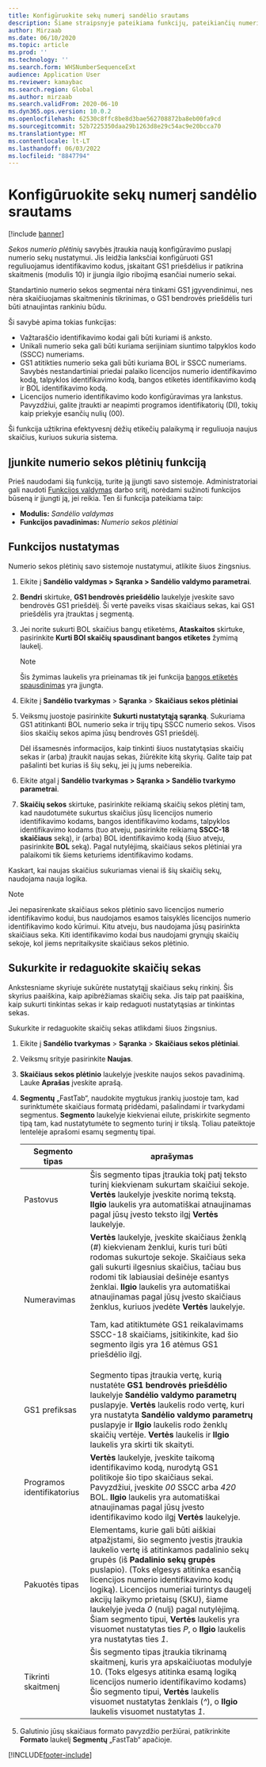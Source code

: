 ```yaml
---
title: Konfigūruokite sekų numerį sandėlio srautams
description: Šiame straipsnyje pateikiama funkcijų, pateikiančių numerio numerių ID, bangos žymos ID, konteinerių ID ir važtaraščių ID numeracijos plėtinius, apžvalga.
author: Mirzaab
ms.date: 06/10/2020
ms.topic: article
ms.prod: ''
ms.technology: ''
ms.search.form: WHSNumberSequenceExt
audience: Application User
ms.reviewer: kamaybac
ms.search.region: Global
ms.author: mirzaab
ms.search.validFrom: 2020-06-10
ms.dyn365.ops.version: 10.0.2
ms.openlocfilehash: 62530c8ffc8be8d3bae562708872ba8eb00fa9cd
ms.sourcegitcommit: 52b7225350daa29b1263d8e29c54ac9e20bcca70
ms.translationtype: MT
ms.contentlocale: lt-LT
ms.lasthandoff: 06/03/2022
ms.locfileid: "8847794"
---
```

# <a name="configure-number-sequences-for-warehouse-flows"></a>Konfigūruokite sekų numerį sandėlio srautams

[!include [banner](../includes/banner.md)]

*Sekos numerio plėtinių* savybės įtraukia naują konfigūravimo puslapį numerio sekų nustatymui. Jis leidžia lanksčiai konfigūruoti GS1 reguliuojamus identifikavimo kodus, įskaitant GS1 priešdėlius ir patikrina skaitmenis (modulis 10) ir įjungia ilgio ribojimą esančiai numerio sekai.

Standartinio numerio sekos segmentai nėra tinkami GS1 įgyvendinimui, nes nėra skaičiuojamas skaitmeninis tikrinimas, o GS1 bendrovės priešdėlis turi būti atnaujintas rankiniu būdu.

Ši savybė apima tokias funkcijas:

- Važtaraščio identifikavimo kodai gali būti kuriami iš anksto.
- Unikali numerio seka gali būti kuriama serijiniam siuntimo talpyklos kodo (SSCC) numeriams.
- GS1 atitikties numerio seka gali būti kuriama BOL ir SSCC numeriams. Savybės nestandartiniai priedai palaiko licencijos numerio identifikavimo kodą, talpyklos identifikavimo kodą, bangos etiketės identifikavimo kodą ir BOL identifikavimo kodą.
- Licencijos numerio identifikavimo kodo konfigūravimas yra lankstus. Pavyzdžiui, galite įtraukti ar neapimti programos identifikatorių (DI), tokių kaip priekyje esančių nulių (00).

Ši funkcija užtikrina efektyvesnį dėžių etikečių palaikymą ir reguliuoja naujus skaičius, kuriuos sukuria sistema.

## <a name="turn-on-the-number-sequence-extensions-feature"></a>Įjunkite numerio sekos plėtinių funkciją

Prieš naudodami šią funkciją, turite ją įjungti savo sistemoje. Administratoriai gali naudoti [Funkcijos valdymas](../../fin-ops-core/fin-ops/get-started/feature-management/feature-management-overview.md) darbo sritį, norėdami sužinoti funkcijos būseną ir įjungti ją, jei reikia. Ten ši funkcija pateikiama taip:

- **Modulis:** *Sandėlio valdymas*
- **Funkcijos pavadinimas:** *Numerio sekos plėtiniai*

## <a name="set-up-the-feature"></a>Funkcijos nustatymas

Numerio sekos plėtinių savo sistemoje nustatymui, atlikite šiuos žingsnius.

1. Eikite į **Sandėlio valdymas \> Sąranka \> Sandėlio valdymo parametrai**.
1. **Bendri** skirtuke, **GS1 bendrovės priešdėlio** laukelyje įveskite savo bendrovės GS1 priešdėlį. Ši vertė paveiks visas skaičiaus sekas, kai GS1 priešdėlis yra įtrauktas į segmentą.
1. Jei norite sukurti BOL skaičius bangų etiketėms, **Ataskaitos** skirtuke, pasirinkite **Kurti BOl skaičių spausdinant bangos etiketes** žymimą laukelį.

    > [!NOTE]
    > Šis žymimas laukelis yra prieinamas tik jei funkcija [bangos etiketės spausdinimas](configure-wave-label-printing.md) yra įjungta.

1. Eikite į  **Sandėlio tvarkymas** \> **Sąranka** \> **Skaičiaus sekos plėtiniai**
1. Veiksmų juostoje pasirinkite **Sukurti nustatytąją sąranką**. Sukuriama GS1 atitinkanti BOL numerio seka ir trijų tipų SSCC numerio sekos. Visos šios skaičių sekos apima jūsų bendrovės GS1 priešdėlį.

    Dėl išsamesnės informacijos, kaip tinkinti šiuos nustatytąsias skaičių sekas ir (arba) įtraukit naujas sekas, žiūrėkite kitą skyrių. Galite taip pat pašalinti bet kurias iš šių sekų, jei jų jums nebereikia.

1. Eikite atgal į **Sandėlio tvarkymas \> Sąranka \> Sandėlio tvarkymo parametrai**.
1. **Skaičių sekos** skirtuke, pasirinkite reikiamą skaičių sekos plėtinį tam, kad naudotumėte sukurtus skaičius jūsų licencijos numerio identifikavimo kodams, bangos identifikavimo kodams, talpyklos identifikavimo kodams (tuo atveju, pasirinkite reikiamą **SSCC-18 skaičiaus** seką), ir (arba) BOL identifikavimo kodą (šiuo atveju, pasirinkite **BOL** seką). Pagal nutylėjimą, skaičiaus sekos plėtiniai yra palaikomi tik šiems keturiems identifikavimo kodams.

Kaskart, kai naujas skaičius sukuriamas vienai iš šių skaičių sekų, naudojama nauja logika.

> [!NOTE]
> Jei nepasirenkate skaičiaus sekos plėtinio savo licencijos numerio identifikavimo kodui, bus naudojamos esamos taisyklės licencijos numerio identifikavimo kodo kūrimui. Kitu atveju, bus naudojama jūsų pasirinkta skaičiaus seka. Kiti identifikavimo kodai bus naudojami grynųjų skaičių sekoje, kol jiems nepritaikysite skaičiaus sekos plėtinio.

## <a name="create-and-edit-number-sequences"></a>Sukurkite ir redaguokite skaičių sekas

Ankstesniame skyriuje sukūrėte nustatytąjį skaičiaus sekų rinkinį. Šis skyrius paaiškina, kaip apibrėžiamas skaičių seka. Jis taip pat paaiškina, kaip sukurti tinkintas sekas ir kaip redaguoti nustatytąsias ar tinkintas sekas.

Sukurkite ir redaguokite skaičių sekas atlikdami šiuos žingsnius.

1. Eikite į  **Sandėlio tvarkymas** \> **Sąranka** \> **Skaičiaus sekos plėtiniai**.
1. Veiksmų srityje pasirinkite **Naujas**.
1. **Skaičiaus sekos plėtinio** laukelyje įveskite naujos sekos pavadinimą. Lauke **Aprašas** įveskite aprašą.
1. **Segmentų** „FastTab“, naudokite mygtukus įrankių juostoje tam, kad surinktumėte skaičiaus formatą pridėdami, pašalindami ir tvarkydami segmentus. **Segmento** laukelyje kiekvienai eilute, priskirkite segmento tipą tam, kad nustatytumėte to segmento turinį ir tikslą. Toliau pateiktoje lentelėje aprašomi esamų segmentų tipai.

    | Segmento tipas | aprašymas |
    |---|---|
    | Pastovus | Šis segmento tipas įtraukia tokį patį teksto turinį kiekvienam sukurtam skaičiui sekoje. **Vertės** laukelyje įveskite norimą tekstą. **Ilgio** laukelis yra automatiškai atnaujinamas pagal jūsų įvesto teksto ilgį **Vertės** laukelyje. |
    | Numeravimas | **Vertės** laukelyje, įveskite skaičiaus ženklą (*\#*) kiekvienam ženklui, kuris turi būti rodomas sukurtoje sekoje. Skaičiaus seka gali sukurti ilgesnius skaičius, tačiau bus rodomi tik labiausiai dešinėje esantys ženklai. **Ilgio** laukelis yra automatiškai atnaujinamas pagal jūsų įvesto skaičiaus ženklus, kuriuos įvedėte **Vertės** laukelyje.<p>Tam, kad atitiktumėte GS1 reikalavimams SSCC-18 skaičiams, įsitikinkite, kad šio segmento ilgis yra 16 atėmus GS1 priešdėlio ilgį.</p> |
    | GS1 prefiksas | Segmento tipas įtraukia vertę, kurią nustatėte **GS1 bendrovės priešdėlio** laukelyje **Sandėlio valdymo parametrų** puslapyje. **Vertės** laukelis rodo vertę, kuri yra nustatyta **Sandėlio valdymo parametrų** puslapyje ir **Ilgio** laukelis rodo ženklų skaičių vertėje. **Vertės** laukelis ir **Ilgio** laukelis yra skirti tik skaityti. |
    | Programos identifikatorius | **Vertės** laukelyje, įveskite taikomą identifikavimo kodą, nurodytą GS1 politikoje šio tipo skaičiaus sekai. Pavyzdžiui, įveskite *00* SSCC arba *420* BOL. **Ilgio** laukelis yra automatiškai atnaujinamas pagal jūsų įvesto identifikavimo kodo ilgį **Vertės** laukelyje. |
    | Pakuotės tipas | Elementams, kurie gali būti aiškiai atpažįstami, šio segmento įvestis įtraukia laukelio vertę iš atitinkamos padalinio sekų grupės (iš **Padalinio sekų grupės** puslapio). (Toks elgesys atitinka esančią licencijos numerio identifikavimo kodų logiką). Licencijos numeriai turintys daugelį akcijų laikymo prietaisų (SKU), šiame laukelyje įveda *0* (nulį) pagal nutylėjimą. Šiam segmento tipui, **Vertės** laukelis yra visuomet nustatytas ties *P*, o **Ilgio** laukelis yra nustatytas ties *1*.|
    | Tikrinti skaitmenį | Šis segmento tipas įtraukia tikrinamą skaitmenį, kuris yra apskaičiuotas modulyje 10. (Toks elgesys atitinka esamą logiką licencijos numerio identifikavimo kodams) Šio segmento tipui, **Vertės** laukelis visuomet nustatytas ženklais (*^*), o **Ilgio** laukelis visuomet nustatytas *1*. |

1. Galutinio jūsų skaičiaus formato pavyzdžio peržiūrai, patikrinkite **Formato** laukelį **Segmentų** „FastTab“ apačioje.


[!INCLUDE[footer-include](../../includes/footer-banner.md)]